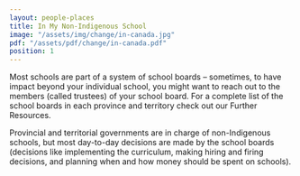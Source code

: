 ```yaml
---
layout: people-places
title: In My Non-Indigenous School
image: "/assets/img/change/in-canada.jpg"
pdf: "/assets/pdf/change/in-canada.pdf"
position: 1
---
```


Most schools are part of a system of school boards – sometimes, to have impact beyond your individual school, you might want to reach out to the members (called trustees) of your school board. For a complete list of the school boards in each province and territory check out our Further Resources.

Provincial and territorial governments are in charge of non-Indigenous schools, but most day-to-day decisions are made by the school boards (decisions like implementing the curriculum, making hiring and firing decisions, and planning when and how money should be spent on schools).